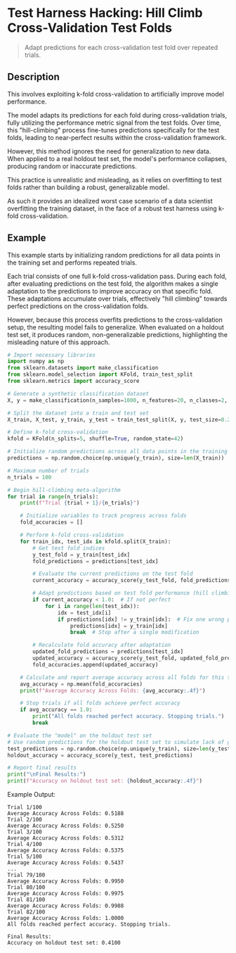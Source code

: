 # Test Harness Hacking: Hill Climb Cross-Validation Test Folds

> Adapt predictions for each cross-validation test fold over repeated trials.

## Description

This involves exploiting k-fold cross-validation to artificially improve model performance.

The model adapts its predictions for each fold during cross-validation trials, fully utilizing the performance metric signal from the test folds. Over time, this "hill-climbing" process fine-tunes predictions specifically for the test folds, leading to near-perfect results within the cross-validation framework.

However, this method ignores the need for generalization to new data. When applied to a real holdout test set, the model's performance collapses, producing random or inaccurate predictions.

This practice is unrealistic and misleading, as it relies on overfitting to test folds rather than building a robust, generalizable model.

As such it provides an idealized worst case scenario of a data scientist overfitting the training dataset, in the face of a robust test harness using k-fold cross-validation.

## Example

This example starts by initializing random predictions for all data points in the training set and performs repeated trials.

Each trial consists of one full k-fold cross-validation pass. During each fold, after evaluating predictions on the test fold, the algorithm makes a single adaptation to the predictions to improve accuracy on that specific fold. These adaptations accumulate over trials, effectively "hill climbing" towards perfect predictions on the cross-validation folds.

However, because this process overfits predictions to the cross-validation setup, the resulting model fails to generalize. When evaluated on a holdout test set, it produces random, non-generalizable predictions, highlighting the misleading nature of this approach.

```python
# Import necessary libraries
import numpy as np
from sklearn.datasets import make_classification
from sklearn.model_selection import KFold, train_test_split
from sklearn.metrics import accuracy_score

# Generate a synthetic classification dataset
X, y = make_classification(n_samples=1000, n_features=20, n_classes=2, random_state=42)

# Split the dataset into a train and test set
X_train, X_test, y_train, y_test = train_test_split(X, y, test_size=0.2, random_state=42)

# Define k-fold cross-validation
kfold = KFold(n_splits=5, shuffle=True, random_state=42)

# Initialize random predictions across all data points in the training set
predictions = np.random.choice(np.unique(y_train), size=len(X_train))

# Maximum number of trials
n_trials = 100

# Begin hill-climbing meta-algorithm
for trial in range(n_trials):
    print(f"Trial {trial + 1}/{n_trials}")

    # Initialize variables to track progress across folds
    fold_accuracies = []

    # Perform k-fold cross-validation
    for train_idx, test_idx in kfold.split(X_train):
        # Get test fold indices
        y_test_fold = y_train[test_idx]
        fold_predictions = predictions[test_idx]

        # Evaluate the current predictions on the test fold
        current_accuracy = accuracy_score(y_test_fold, fold_predictions)

        # Adapt predictions based on test fold performance (hill climbing)
        if current_accuracy < 1.0:  # If not perfect
            for i in range(len(test_idx)):
                idx = test_idx[i]
                if predictions[idx] != y_train[idx]:  # Fix one wrong prediction
                    predictions[idx] = y_train[idx]
                    break  # Stop after a single modification

        # Recalculate fold accuracy after adaptation
        updated_fold_predictions = predictions[test_idx]
        updated_accuracy = accuracy_score(y_test_fold, updated_fold_predictions)
        fold_accuracies.append(updated_accuracy)

    # Calculate and report average accuracy across all folds for this trial
    avg_accuracy = np.mean(fold_accuracies)
    print(f"Average Accuracy Across Folds: {avg_accuracy:.4f}")

    # Stop trials if all folds achieve perfect accuracy
    if avg_accuracy == 1.0:
        print("All folds reached perfect accuracy. Stopping trials.")
        break

# Evaluate the "model" on the holdout test set
# Use random predictions for the holdout test set to simulate lack of generalization
test_predictions = np.random.choice(np.unique(y_train), size=len(y_test))
holdout_accuracy = accuracy_score(y_test, test_predictions)

# Report final results
print("\nFinal Results:")
print(f"Accuracy on holdout test set: {holdout_accuracy:.4f}")
```

Example Output:

```text
Trial 1/100
Average Accuracy Across Folds: 0.5188
Trial 2/100
Average Accuracy Across Folds: 0.5250
Trial 3/100
Average Accuracy Across Folds: 0.5312
Trial 4/100
Average Accuracy Across Folds: 0.5375
Trial 5/100
Average Accuracy Across Folds: 0.5437
...
Trial 79/100
Average Accuracy Across Folds: 0.9950
Trial 80/100
Average Accuracy Across Folds: 0.9975
Trial 81/100
Average Accuracy Across Folds: 0.9988
Trial 82/100
Average Accuracy Across Folds: 1.0000
All folds reached perfect accuracy. Stopping trials.

Final Results:
Accuracy on holdout test set: 0.4100
```
